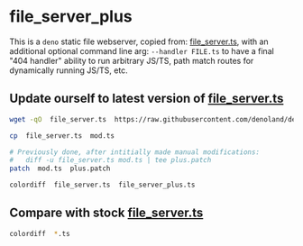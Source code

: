 # file_server_plus
This is a `deno` static file webserver, copied from: [file_server.ts](https://github.com/denoland/deno_std/blob/main/http/file_server.ts), with an additional optional command line arg: `--handler FILE.ts` to have a final "404 handler" ability to run arbitrary JS/TS, path match routes for dynamically running JS/TS, etc.


## Update ourself to latest version of [file_server.ts](https://github.com/denoland/deno_std/blob/main/http/file_server.ts)
```sh
wget -qO  file_server.ts  https://raw.githubusercontent.com/denoland/deno_std/main/http/file_server.ts

cp  file_server.ts  mod.ts

# Previously done, after intitially made manual modifications:
#   diff -u file_server.ts mod.ts | tee plus.patch
patch  mod.ts  plus.patch

colordiff  file_server.ts  file_server_plus.ts
```

## Compare with stock [file_server.ts](https://github.com/denoland/deno_std/blob/main/http/file_server.ts)
```sh
colordiff  *.ts
```
